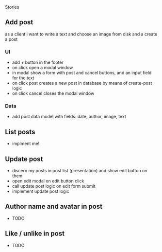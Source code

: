 Stories

## Add post

as a client i want to write a text and choose an image from disk and a create a post

### UI

- add + button in the footer
- on click open a modal window
- in modal show a form with post and cancel buttons, and an input field for the text
- on click post creates a new post in database by means of create-post logic
- on click cancel closes the modal window

### Data

- add post data model with fields: date, author, image, text

## List posts

- implment me!

## Update post

- discern my posts in post list (presentation) and show edit button on them
- open edit modal on edit button click
- call update post logic on edit form submit
- implement update post logic

## Author name and avatar in post

- TODO

## Like / unlike in post

- TODO
